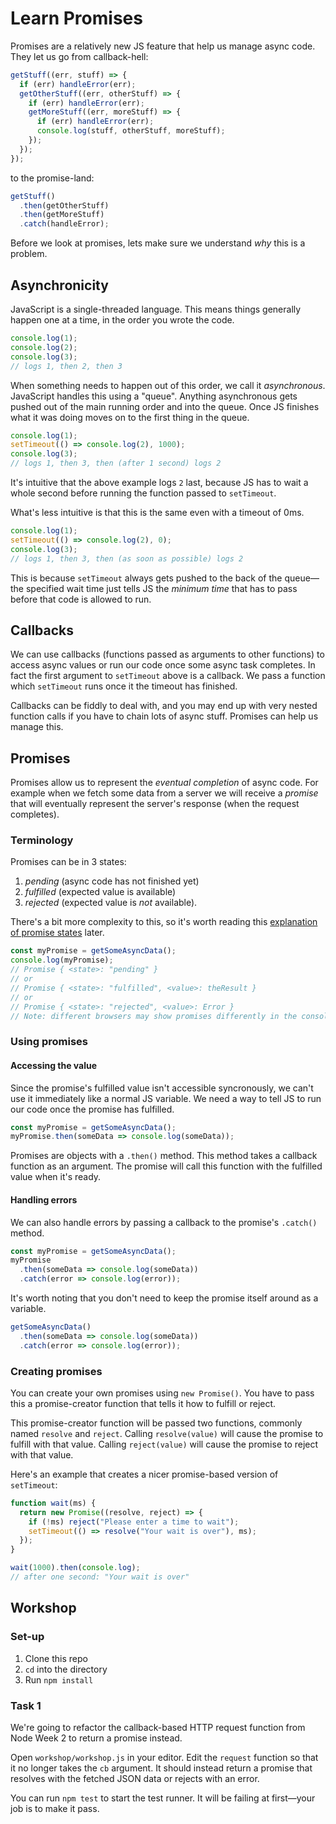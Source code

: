 # Learn Promises

Promises are a relatively new JS feature that help us manage async code. They let us go from callback-hell:

```js
getStuff((err, stuff) => {
  if (err) handleError(err);
  getOtherStuff((err, otherStuff) => {
    if (err) handleError(err);
    getMoreStuff((err, moreStuff) => {
      if (err) handleError(err);
      console.log(stuff, otherStuff, moreStuff);
    });
  });
});
```

to the promise-land:

```js
getStuff()
  .then(getOtherStuff)
  .then(getMoreStuff)
  .catch(handleError);
```

Before we look at promises, lets make sure we understand _why_ this is a problem.

## Asynchronicity

JavaScript is a single-threaded language. This means things generally happen one at a time, in the order you wrote the code.

```javascript
console.log(1);
console.log(2);
console.log(3);
// logs 1, then 2, then 3
```

When something needs to happen out of this order, we call it _asynchronous_. JavaScript handles this using a "queue". Anything asynchronous gets pushed out of the main running order and into the queue. Once JS finishes what it was doing moves on to the first thing in the queue.

```javascript
console.log(1);
setTimeout(() => console.log(2), 1000);
console.log(3);
// logs 1, then 3, then (after 1 second) logs 2
```

It's intuitive that the above example logs `2` last, because JS has to wait a whole second before running the function passed to `setTimeout`.

What's less intuitive is that this is the same even with a timeout of 0ms.

```javascript
console.log(1);
setTimeout(() => console.log(2), 0);
console.log(3);
// logs 1, then 3, then (as soon as possible) logs 2
```

This is because `setTimeout` always gets pushed to the back of the queue—the specified wait time just tells JS the _minimum time_ that has to pass before that code is allowed to run.

## Callbacks

We can use callbacks (functions passed as arguments to other functions) to access async values or run our code once some async task completes. In fact the first argument to `setTimeout` above is a callback. We pass a function which `setTimeout` runs once it the timeout has finished.

Callbacks can be fiddly to deal with, and you may end up with very nested function calls if you have to chain lots of async stuff. Promises can help us manage this.

## Promises

Promises allow us to represent the _eventual completion_ of async code. For example when we fetch some data from a server we will receive a _promise_ that will eventually represent the server's response (when the request completes).

### Terminology

Promises can be in 3 states:

1. _pending_ (async code has not finished yet)
1. _fulfilled_ (expected value is available)
1. _rejected_ (expected value is _not_ available).

There's a bit more complexity to this, so it's worth reading this [explanation of promise states](https://github.com/domenic/promises-unwrapping/blob/master/docs/states-and-fates.md) later.

```javascript
const myPromise = getSomeAsyncData();
console.log(myPromise);
// Promise { <state>: "pending" }
// or
// Promise { <state>: "fulfilled", <value>: theResult }
// or
// Promise { <state>: "rejected", <value>: Error }
// Note: different browsers may show promises differently in the console
```

### Using promises

#### Accessing the value

Since the promise's fulfilled value isn't accessible syncronously, we can't use it immediately like a normal JS variable. We need a way to tell JS to run our code once the promise has fulfilled.

```javascript
const myPromise = getSomeAsyncData();
myPromise.then(someData => console.log(someData));
```

Promises are objects with a `.then()` method. This method takes a callback function as an argument. The promise will call this function with the fulfilled value when it's ready.

#### Handling errors

We can also handle errors by passing a callback to the promise's `.catch()` method.

```javascript
const myPromise = getSomeAsyncData();
myPromise
  .then(someData => console.log(someData))
  .catch(error => console.log(error));
```

It's worth noting that you don't need to keep the promise itself around as a variable.

```javascript
getSomeAsyncData()
  .then(someData => console.log(someData))
  .catch(error => console.log(error));
```

### Creating promises

You can create your own promises using `new Promise()`. You have to pass this a promise-creator function that tells it how to fulfill or reject.

This promise-creator function will be passed two functions, commonly named `resolve` and `reject`. Calling `resolve(value)` will cause the promise to fulfill with that value. Calling `reject(value)` will cause the promise to reject with that value.

Here's an example that creates a nicer promise-based version of `setTimeout`:

```js
function wait(ms) {
  return new Promise((resolve, reject) => {
    if (!ms) reject("Please enter a time to wait");
    setTimeout(() => resolve("Your wait is over"), ms);
  });
}

wait(1000).then(console.log);
// after one second: "Your wait is over"
```

## Workshop

### Set-up

1. Clone this repo
1. `cd` into the directory
1. Run `npm install`

### Task 1

We're going to refactor the callback-based HTTP request function from Node Week 2 to return a promise instead.

Open `workshop/workshop.js` in your editor. Edit the `request` function so that it no longer takes the `cb` argument. It should instead return a promise that resolves with the fetched JSON data or rejects with an error.

You can run `npm test` to start the test runner. It will be failing at first—your job is to make it pass.
